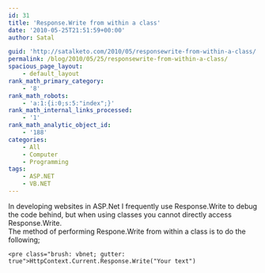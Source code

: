 ```yaml
---
id: 31
title: 'Response.Write from within a class'
date: '2010-05-25T21:51:59+00:00'
author: Satal

guid: 'http://satalketo.com/2010/05/responsewrite-from-within-a-class/'
permalink: /blog/2010/05/25/responsewrite-from-within-a-class/
spacious_page_layout:
    - default_layout
rank_math_primary_category:
    - '8'
rank_math_robots:
    - 'a:1:{i:0;s:5:"index";}'
rank_math_internal_links_processed:
    - '1'
rank_math_analytic_object_id:
    - '188'
categories:
    - All
    - Computer
    - Programming
tags:
    - ASP.NET
    - VB.NET
---
```


In developing websites in ASP.Net I frequently use Response.Write to debug the code behind, but when using classes you cannot directly access Response.Write.  
The method of performing Respone.Write from within a class is to do the following;

```
<pre class="brush: vbnet; gutter: true">HttpContext.Current.Response.Write("Your text")
```